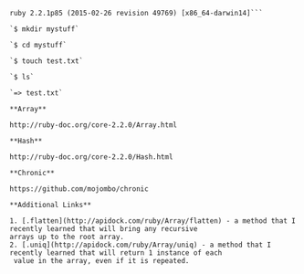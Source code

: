 ```$ ruby -v                                                                                                        
ruby 2.2.1p85 (2015-02-26 revision 49769) [x86_64-darwin14]```

`$ mkdir mystuff`

`$ cd mystuff`

`$ touch test.txt`

`$ ls`

`=> test.txt`

**Array**

http://ruby-doc.org/core-2.2.0/Array.html

**Hash**

http://ruby-doc.org/core-2.2.0/Hash.html

**Chronic**

https://github.com/mojombo/chronic

**Additional Links**

1. [.flatten](http://apidock.com/ruby/Array/flatten) - a method that I recently learned that will bring any recursive 
arrays up to the root array. 
2. [.uniq](http://apidock.com/ruby/Array/uniq) - a method that I recently learned that will return 1 instance of each
 value in the array, even if it is repeated.

